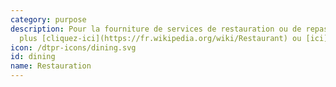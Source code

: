 ```yaml
---
category: purpose
description: Pour la fourniture de services de restauration ou de repas. En savoir
  plus [cliquez-ici](https://fr.wikipedia.org/wiki/Restaurant) ou [ici](https://fr.wikipedia.org/wiki/Traiteur_organisateur_de_réceptions)
icon: /dtpr-icons/dining.svg
id: dining
name: Restauration
---
```

